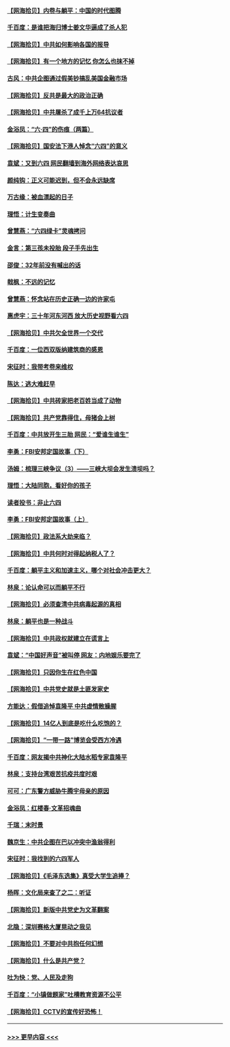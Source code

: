 #### [【网海拾贝】内卷与躺平：中国的时代图腾](../pages/nsc993/n13016128.md?t=06121252) 
#### [千百度：是谁把海归博士姜文华逼成了杀人犯](../pages/nsc993/n13015218.md?t=06121252) 
#### [【网海拾贝】中共如何影响各国的报导](../pages/nsc993/n13012599.md?t=06121252) 
#### [【网海拾贝】有一个地方的记忆 你怎么也抹不掉](../pages/nsc993/n13009802.md?t=06121252) 
#### [古风：中共企图通过假美钞搞乱美国金融市场](../pages/nsc993/n13009626.md?t=06121252) 
#### [【网海拾贝】反共是最大的政治正确](../pages/nsc993/n13007051.md?t=06121252) 
#### [【网海拾贝】中共屠杀了成千上万64抗议者](../pages/nsc993/n13002713.md?t=06121252) 
#### [金浴凤：“六·四”的伤痕（两篇）](../pages/nsc993/n13001719.md?t=06121252) 
#### [【网海拾贝】国安法下港人悼念“六四”的意义](../pages/nsc993/n13001039.md?t=06121252) 
#### [袁斌：又到六四 网民翻墙到海外网络表达哀思](../pages/nsc993/n13000995.md?t=06121252) 
#### [颜纯钩：正义可能迟到，但不会永远缺席](../pages/nsc993/n13000920.md?t=06121252) 
#### [万古缘：被血漂起的日子](../pages/nsc993/n13000914.md?t=06121252) 
#### [理悟：计生变奏曲](../pages/nsc993/n13000414.md?t=06121252) 
#### [曾慧燕：“六四绿卡”灵魂拷问](../pages/nsc993/n13000277.md?t=06121252) 
#### [金言：第三孩未投胎 段子手先出生](../pages/nsc993/n13000215.md?t=06121252) 
#### [邵俊：32年前没有喊出的话](../pages/nsc993/n13000181.md?t=06121252) 
#### [戟枫：不远的记忆](../pages/nsc993/n13000121.md?t=06121252) 
#### [曾慧燕：怀念站在历史正确一边的许家屯](../pages/nsc993/n13000073.md?t=06121252) 
#### [惠虎宇：三十年河东河西 放大历史视野看六四](../pages/nsc993/n13000018.md?t=06121252) 
#### [【网海拾贝】中共欠全世界一个交代](../pages/nsc993/n12998706.md?t=06121252) 
#### [千百度：一位西双版纳建筑商的感恩](../pages/nsc993/n12998487.md?t=06121252) 
#### [宋征时：我带考卷来维权](../pages/nsc993/n12994088.md?t=06121252) 
#### [陈达：逃大难赶早](../pages/nsc993/n12993569.md?t=06121252) 
#### [【网海拾贝】中共砖家把老百姓当成了动物](../pages/nsc993/n12993483.md?t=06121252) 
#### [【网海拾贝】共产党靠得住，母猪会上树](../pages/nsc993/n12990730.md?t=06121252) 
#### [千百度：中共放开生三胎 网民：“爱谁生谁生”](../pages/nsc993/n12990644.md?t=06121252) 
#### [李勇：FBI安邦定国故事（下）](../pages/nsc993/n12987854.md?t=06121252) 
#### [汤姆：梳理三峡争议（3）——三峡大坝会发生溃坝吗？](../pages/nsc993/n12989806.md?t=06121252) 
#### [理悟：大陆同胞，看好你的孩子](../pages/nsc993/n12989778.md?t=06121252) 
#### [读者投书：非止六四](../pages/nsc993/n12989673.md?t=06121252) 
#### [李勇：FBI安邦定国故事（上）](../pages/nsc993/n12987749.md?t=06121252) 
#### [【网海拾贝】政法系大劫来临？](../pages/nsc993/n12987596.md?t=06121252) 
#### [【网海拾贝】中共何时对得起纳税人了？](../pages/nsc993/n12985578.md?t=06121252) 
#### [千百度：躺平主义和加速主义，哪个对社会冲击更大？](../pages/nsc993/n12985512.md?t=06121252) 
#### [林泉：论认命可以而躺平不行](../pages/nsc993/n12985505.md?t=06121252) 
#### [【网海拾贝】必须查清中共病毒起源的真相](../pages/nsc993/n12984276.md?t=06121252) 
#### [林泉：躺平也是一种战斗](../pages/nsc993/n12984194.md?t=06121252) 
#### [【网海拾贝】中共政权就建立在谎言上](../pages/nsc993/n12981880.md?t=06121252) 
#### [袁斌：“中国好声音”被叫停 网友：内地娱乐要完了](../pages/nsc993/n12981826.md?t=06121252) 
#### [【网海拾贝】只因你生在红色中国](../pages/nsc993/n12979096.md?t=06121252) 
#### [【网海拾贝】中共党史就是土匪发家史](../pages/nsc993/n12976478.md?t=06121252) 
#### [方能达：假借追悼袁隆平 中共虚情散臊腥](../pages/nsc993/n12976396.md?t=06121252) 
#### [【网海拾贝】14亿人到底是吃什么吃饱的？](../pages/nsc993/n12974125.md?t=06121252) 
#### [【网海拾贝】“一带一路”博览会受西方冷遇](../pages/nsc993/n12971787.md?t=06121252) 
#### [千百度：网友揭中共神化大陆水稻专家袁隆平](../pages/nsc993/n12971733.md?t=06121252) 
#### [林泉：支持台湾艰苦抗疫共度时艰](../pages/nsc993/n12971350.md?t=06121252) 
#### [可可：广东警方威胁牛腾宇母亲的原因](../pages/nsc993/n12971100.md?t=06121252) 
#### [金浴凤：红楼春·文革招魂曲](../pages/nsc993/n12970354.md?t=06121252) 
#### [千瑞：末时景](../pages/nsc993/n12970337.md?t=06121252) 
#### [魏京生：中共企图在巴以冲突中渔翁得利](../pages/nsc993/n12970286.md?t=06121252) 
#### [宋征时：我找到的六四军人](../pages/nsc993/n12970213.md?t=06121252) 
#### [【网海拾贝】《毛泽东选集》真受大学生追捧？](../pages/nsc993/n12968779.md?t=06121252) 
#### [杨晖：文化局来查了之二：听证](../pages/nsc993/n12966528.md?t=06121252) 
#### [【网海拾贝】新版中共党史为文革翻案](../pages/nsc993/n12967526.md?t=06121252) 
#### [北隐：深圳赛格大厦晃动之我见](../pages/nsc993/n12967393.md?t=06121252) 
#### [【网海拾贝】不要对中共抱任何幻想](../pages/nsc993/n12965222.md?t=06121252) 
#### [【网海拾贝】什么是共产党？](../pages/nsc993/n12962781.md?t=06121252) 
#### [吐为快：党、人民及走狗](../pages/nsc993/n12962747.md?t=06121252) 
#### [千百度：“小镇做题家”吐槽教育资源不公平](../pages/nsc993/n12962705.md?t=06121252) 
#### [【网海拾贝】CCTV的宣传好恐怖！](../pages/nsc993/n12959984.md?t=06121252) 

----
#### [ >>> 更早内容 <<< ](../indexes/nsc993-earlier.md)
